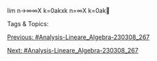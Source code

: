 lim
n→∞∞X
k=0akxk
n=∞X
k=0ak

   Tags & Topics:
   

[Previous: #Analysis-Lineare_Algebra-230308_267](Analysis-Lineare_Algebra-230308_267.md)

[Next: #Analysis-Lineare_Algebra-230308_267](Analysis-Lineare_Algebra-230308_267.md)